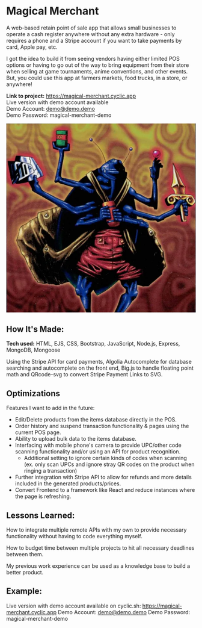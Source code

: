 # Magical Merchant
A web-based retain point of sale app that allows small businesses to operate a cash register anywhere without any extra hardware - only requires a phone and a Stripe account if you want to take payments by card, Apple pay, etc.

I got the idea to build it from seeing vendors having either limited POS options or having to go out of the way to bring equipment from their store when selling at game tournaments, anime conventions, and other events. But, you could use this app at farmers markets, food trucks, in a store, or anywhere!

**Link to project:** https://magical-merchant.cyclic.app
<br>Live version with demo account available
<br>Demo Account: demo@demo.demo 
<br>Demo Password: magical-merchant-demo

![alt tag](magicalmerchant.png)

## How It's Made:

**Tech used:** HTML, EJS, CSS, Bootstrap, JavaScript, Node.js, Express, MongoDB, Mongoose

Using the Stripe API for card payments, Algolia Autocomplete for database searching and autocomplete on the front end, Big.js to handle floating point math and QRcode-svg to convert Stripe Payment Links to SVG.

## Optimizations
Features I want to add in the future:
* Edit/Delete products from the items database directly in the POS.
* Order history and suspend transaction functionality & pages using the current POS page.
* Ability to upload bulk data to the items database. 
* Interfacing with mobile phone's camera to provide UPC/other code scanning functionality and/or using an API for product recognition.
   * Additional setting to ignore certain kinds of codes when scanning (ex. only scan UPCs and ignore stray QR codes on the product when ringing a transaction)
* Further integration with Stripe API to allow for refunds and more details included in the generated products/prices.
* Convert Frontend to a framework like React and reduce instances where the page is refreshing.

## Lessons Learned:
How to integrate multiple remote APIs with my own to provide necessary functionality without having to code everything myself.

How to budget time between multiple projects to hit all necessary deadlines between them.

My previous work experience can be used as a knowledge base to build a better product.

## Example:
Live version with demo account available on cyclic.sh:
https://magical-merchant.cyclic.app
Demo Account: demo@demo.demo 
Demo Password: magical-merchant-demo
